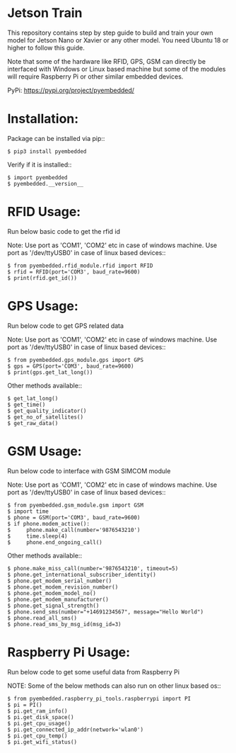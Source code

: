 Jetson Train
==========

This repository contains step by step guide to build and train your own model for Jetson Nano or Xavier or any other model. 
You need Ubuntu 18 or higher to follow this guide.

Note that some of the hardware like RFID, GPS, GSM can directly be interfaced with Windows or Linux based machine but some of the modules will require Raspberry Pi or other similar embedded devices.

PyPi: https://pypi.org/project/pyembedded/

Installation:
=============
Package can be installed via pip::

    $ pip3 install pyembedded

Verify if it is installed::

    $ import pyembedded
    $ pyembedded.__version__


RFID Usage:
===========
Run below basic code to get the rfid id

Note: Use port as 'COM1', 'COM2' etc in case of windows machine. Use port as '/dev/ttyUSB0' in case of linux based devices::

    $ from pyembedded.rfid_module.rfid import RFID
    $ rfid = RFID(port='COM3', baud_rate=9600)
    $ print(rfid.get_id())


GPS Usage:
==========
Run below code to get GPS related data

Note: Use port as 'COM1', 'COM2' etc in case of windows machine. Use port as '/dev/ttyUSB0' in case of linux based devices::

    $ from pyembedded.gps_module.gps import GPS
    $ gps = GPS(port='COM3', baud_rate=9600)
    $ print(gps.get_lat_long())

Other methods available::

    $ get_lat_long()
    $ get_time()
    $ get_quality_indicator()
    $ get_no_of_satellites()
    $ get_raw_data()

GSM Usage:
==========
Run below code to interface with GSM SIMCOM module

Note: Use port as 'COM1', 'COM2' etc in case of windows machine. Use port as '/dev/ttyUSB0' in case of linux based devices::

    $ from pyembedded.gsm_module.gsm import GSM
    $ import time
    $ phone = GSM(port='COM3', baud_rate=9600)
    $ if phone.modem_active():
    $     phone.make_call(number='9876543210')
    $     time.sleep(4)
    $     phone.end_ongoing_call()

Other methods available::

    $ phone.make_miss_call(number='9876543210', timeout=5)
    $ phone.get_international_subscriber_identity()
    $ phone.get_modem_serial_number()
    $ phone.get_modem_revision_number()
    $ phone.get_modem_model_no()
    $ phone.get_modem_manufacturer()
    $ phone.get_signal_strength()
    $ phone.send_sms(number="+14691234567", message="Hello World")
    $ phone.read_all_sms()
    $ phone.read_sms_by_msg_id(msg_id=3)

Raspberry Pi Usage:
===================
Run below code to get some useful data from Raspberry Pi

NOTE: Some of the below methods can also run on other linux based os::

    $ from pyembedded.raspberry_pi_tools.raspberrypi import PI
    $ pi = PI()
    $ pi.get_ram_info()
    $ pi.get_disk_space()
    $ pi.get_cpu_usage()
    $ pi.get_connected_ip_addr(network='wlan0')
    $ pi.get_cpu_temp()
    $ pi.get_wifi_status()

